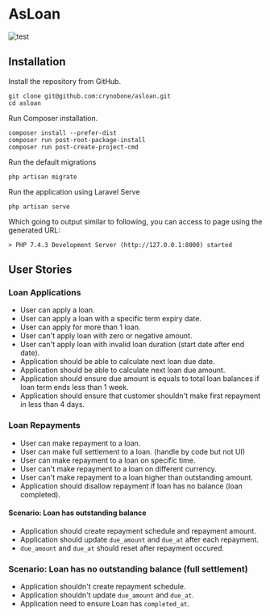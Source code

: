# AsLoan 

![test](https://github.com/crynobone/asloan/workflows/test/badge.svg)

## Installation

Install the repository from GitHub.

```
git clone git@github.com:crynobone/asloan.git
cd asloan
```

Run Composer installation.

```
composer install --prefer-dist
composer run post-root-package-install
composer run post-create-project-cmd
```

Run the default migrations

```
php artisan migrate
```

Run the application using Laravel Serve

```
php artisan serve
```

Which going to output similar to following, you can access to page using the generated URL:

```
> PHP 7.4.3 Development Server (http://127.0.0.1:8000) started
```

## User Stories

### Loan Applications

* User can apply a loan.
* User can apply a loan with a specific term expiry date.
* User can apply for more than 1 loan.
* User can't apply loan with zero or negative amount.
* User can't apply loan with invalid loan duration (start date after end date).
* Application should be able to calculate next loan due date.
* Application should be able to calculate next loan due amount.
* Application should ensure due amount is equals to total loan balances if loan term ends less than 1 week.
* Application should ensure that customer shouldn't make first repayment in less than 4 days.

### Loan Repayments

* User can make repayment to a loan.
* User can make full settlement to a loan. (handle by code but not UI)
* User can make repayment to a loan on specific time.
* User can't make repayment to a loan on different currency.
* User can't make repayment to a loan higher than outstanding amount.
* Application should disallow repayment if loan has no balance (loan completed).

#### Scenario: Loan has outstanding balance

* Application should create repayment schedule and repayment amount.
* Application should update `due_amount` and `due_at` after each repayment.
* `due_amount` and `due_at` should reset after repayment occured.

### Scenario: Loan has no outstanding balance (full settlement)

* Application shouldn't create repayment schedule.
* Application shouldn't update `due_amount` and `due_at`.
* Application need to ensure Loan has `completed_at`.
